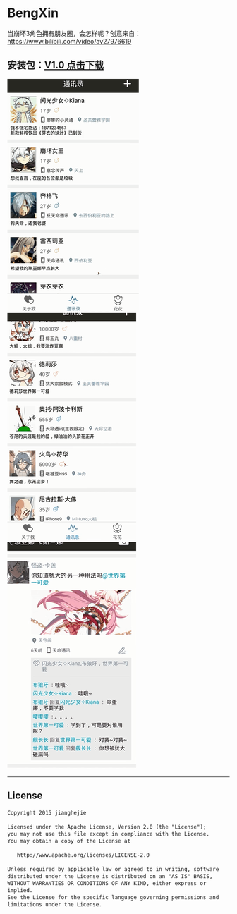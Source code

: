 # BengXin
当崩坏3角色拥有朋友圈，会怎样呢？创意来自：https://www.bilibili.com/video/av27976619

安装包：[V1.0 点击下载](https://github.com/KosmoSakura/BengXin/blob/master/show/崩信-V1_1.0-DB1.apk) 
 　　
---

![HOME](https://github.com/KosmoSakura/BengXin/blob/master/show/1.gif)
![HOME](https://github.com/KosmoSakura/BengXin/blob/master/show/2.gif)
![HOME](https://github.com/KosmoSakura/BengXin/blob/master/show/3.gif)


-------
License
-------

    Copyright 2015 jianghejie

    Licensed under the Apache License, Version 2.0 (the "License");
    you may not use this file except in compliance with the License.
    You may obtain a copy of the License at

       http://www.apache.org/licenses/LICENSE-2.0

    Unless required by applicable law or agreed to in writing, software
    distributed under the License is distributed on an "AS IS" BASIS,
    WITHOUT WARRANTIES OR CONDITIONS OF ANY KIND, either express or implied.
    See the License for the specific language governing permissions and
    limitations under the License.